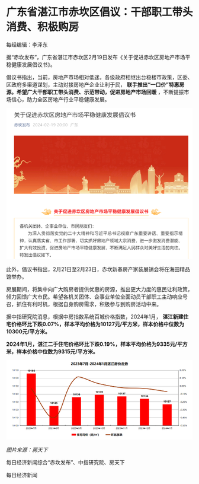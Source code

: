 # 广东省湛江市赤坎区倡议：干部职工带头消费、积极购房

每经编辑：李泽东

据“赤坎发布”，广东省湛江市赤坎区2月19日发布《关于促进赤坎区房地产市场平稳健康发展倡议书》。

倡议书指出，当前，房地产市场相对低迷，各级政府相继出台稳楼市政策，区委、区政府多渠道谋划，主动对接房地产企业让利于民，
**联手推出“一口价”特惠房源。希望广大干部职工带头消费、示范带动，促进房地产市场回暖** ，不断提振市场信心，助力全区房地产行业平稳健康发展。

![8be997a74e8cf9cbb40a08ac36380585.jpg](https://raw.githubusercontent.com/qqhsx/qqnews_image/main/2024/02/20/广东省湛江市赤坎区倡议：干部职工带头消费、积极购房/8be997a74e8cf9cbb40a08ac36380585.jpg)

此外，倡议书指出，2月21日至2月23日，赤坎新春房产家装展销会将在海田精品馆举办。

房展期间，将集中向广大购房者提供优惠的房源，推出更大力度的惠民让利政策，倾力回馈广大市民。希望各机关团体、企事业单位全面动员干部职工主动响应号召，抓住有利时机，根据自身购房需求，积极参与到购房活动中来。

据中指研究院消息，根据中房指数系统百城价格指数，2024年1月，
**湛江新建住宅价格环比下跌0.07%，样本平均价格为10127元/平方米，样本价格中位数为10300元/平方米。**

**2024年1月，湛江二手住宅价格环比下跌0.19%，样本平均价格为9335元/平方米，样本价格中位数为9315元/平方米。**

![62fd2270825c1428b631cd20445f01dd.jpg](https://raw.githubusercontent.com/qqhsx/qqnews_image/main/2024/02/20/广东省湛江市赤坎区倡议：干部职工带头消费、积极购房/62fd2270825c1428b631cd20445f01dd.jpg)

_图片来源：房天下_

每日经济新闻综合“赤坎发布”、中指研究院、房天下

每日经济新闻

